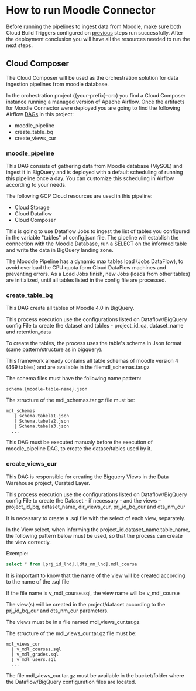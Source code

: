 
# How to run Moodle Connector 

Before running the pipelines to ingest data from Moodle, make sure both Cloud Build Triggers configured on [previous](../README.md/#2.-Configure-Moodle-Connector-variables) steps run successfully. After the deployment conclusion you will have all the resources needed to run the next steps.

## Cloud Composer

The Cloud Composer will be used as the orchestration solution for data ingestion pipelines from moodle database.

In the orchestration project ({your-prefix}-orc) you find a Cloud Composer instance running a managed version of Apache Airflow. Once the artifacts for Moodle Connector were deployed you are going to find the following Airflow [DAGs](https://airflow.apache.org/docs/apache-airflow/stable/core-concepts/dags.html) in this project:

- moodle_pipeline
- create_table_bq
- create_views_cur

### moodle_pipeline

This DAG consists of gathering data from Moodle database (MySQL) and ingest it in BigQuery and is deployed with a default scheduling of running this pipeline once a day. You can customize this scheduling in Airflow according to your needs.

The following GCP Cloud resources are used in this pipeline:

- Cloud Storage
- Cloud Dataflow
- Cloud Composer

This is going to use Dataflow Jobs to ingest the list of tables you configured in the variable "tables" of config.json file. The pipeline will establish the connection with the Moodle Database, run a SELECT on the informed table and write the data in BigQuery landing zone.

The Mooddle Pipeline has a dynamic max tables load (Jobs DataFlow), to avoid overload the CPU quota form Cloud DataFlow machines and preventing errors. As a Load Jobs finish, new Jobs (loads from other tables) are initialized, until all tables listed in the config file are processed.

### create_table_bq

This DAG create all tables of Moodle 4.0 in BigQuery.

This process execution use the configurations listed on Dataflow/BigQuery config File to create the dataset and tables - project_id_qa, dataset_name and retention_data

To create the tables, the process uses the table's schema in Json format (same pattern/structure as in bigquery).

This framework already contains all table schemas of moodle version 4 (469 tables) and are available in the filemdl_schemas.tar.gz

The schema files must have the following name pattern:

```
schema.{moodle-table-name}.json
```

The structure of the mdl_schemas.tar.gz file must be:

```
mdl_schemas
   | schema.tabela1.json
   | Schema.tabela2.json
   | Schema.tabela3.json
  ...
```  

This DAG must be executed manualy before the execution of moodle_pipeline DAG, to create the datase/tables used by it.

### create_views_cur

This DAG is responsible for creating the Bigquery Views in the Data Warehouse project, Curated Layer.

This process execution use the configurations listed on Dataflow/BigQuery config File to create the Dataset - if necessary - and the views – project_id_bq, dataset_name, dir_views_cur, prj_id_bq_cur and dts_nm_cur

It is necessary to create a .sql file with the select of each view, separately.

In the View select, when informing the project_id.dataset_name.table_name, the following pattern below must be used, so that the process can create the view correctly.

Exemple:

```sql
select * from [prj_id_lnd].[dts_nm_lnd].mdl_course
```

It is important to know that the name of the view will be created according to the name of the .sql file

If the file name is v_mdl_course.sql, the view name will be v_mdl_course

The view(s) will be created in the project/dataset according to the prj_id_bq_cur and dts_nm_cur parameters.

The views must be in a file named mdl_views_cur.tar.gz

The structure of the mdl_views_cur.tar.gz file must be:

```
mdl_views_cur
  | v_mdl_courses.sql
  | v_mdl_grades.sql
  | v_mdl_users.sql
  ...
```

The file mdl_views_cur.tar.gz must be available in the bucket/folder where the Dataflow/BigQuery configuration files are located.
